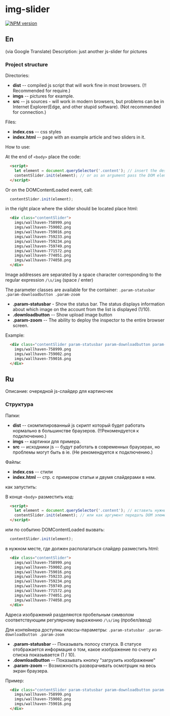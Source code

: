 # img-slider

[![NPM version](https://img.shields.io/npm/v/@silksofthesoul/img-slider.svg?style=flat)](https://www.npmjs.com/package/@silksofthesoul/img-slider)

## En

(via Google Translate)
Description: just another js-slider for pictures

### Project structure

Directories:

-   **dist** -- compiled js script that will work fine in most browsers. (!! Recommended for require.)
-   **imgs** -- pictures for example.
-   **src** -- js sources - will work in modern browsers, but problems can be in Internet Explorer(Edge, and other stupid software). (Not recommended for connection.)

Files:

-   **index.css** -- css styles
-   **index.html** -- page with an example article and two sliders in it.

How to use:

At the end of `<body>` place the code:

```html
  <script>
    let element = document.querySelector('.content'); // insert the desired selector
    contentSlider.init(element); // or as an argument pass the DOM element
  </script>
```

Or on the DOMContentLoaded event, call:

```JavaScript
  contentSlider.init(element);
```

in the right place where the slider should be located place html:

```html
  <div class="contentSlider">
    imgs/wallhaven-758999.png
    imgs/wallhaven-759002.png
    imgs/wallhaven-759016.png
    imgs/wallhaven-759233.png
    imgs/wallhaven-759234.png
    imgs/wallhaven-759749.png
    imgs/wallhaven-771572.png
    imgs/wallhaven-774051.png
    imgs/wallhaven-774058.png
  </div>
```

Image addresses are separated by a space character corresponding to the regular expression `/\s/img` (space / enter)

The parameter classes are available for the container: `.param-statusbar .param-downloadbutton .param-zoom`

-   **.param-statusbar** - Show the status bar. The status displays information about which image on the account from the list is displayed (1/10).
-   **.downloadbutton** -- Show upload image button
-   **.param-zoom** -- The ability to deploy the inspector to the entire browser screen.

Example:

```html
  <div class="contentSlider param-statusbar param-downloadbutton param-zoom">
    imgs/wallhaven-758999.png
    imgs/wallhaven-759002.png
    imgs/wallhaven-759016.png
  </div>
```

## Ru

Описание: очередной js-слайдер для картиночек

### Структура

Папки:

-   **dist** -- скомпилированный js скрипт который будет работать нормально в большинстве браузеров. (!!Рекомендуется к подключению.)
-   **imgs** -- картинки для примера.
-   **src** -- исходники js -- будут работать в современных браузерах, но проблемы могут быть в ie. (Не рекомендуется к подключению.)

Файлы:

-   **index.css** -- стили
-   **index.html** -- стр. с примером статьи и двумя слайдерами в нем.

как запустить:

В конце `<body>` разместить код:

```html
  <script>
    let element = document.querySelector('.content'); // вставить нужный селектор
    contentSlider.init(element); // или как аргумент передать DOM элемент
  </script>
```

или по событию DOMContentLoaded вызвать:

```JavaScript
  contentSlider.init(element);
```

в нужном месте, где должен располагаться слайдер разместить html:

```html
  <div class="contentSlider">
    imgs/wallhaven-758999.png
    imgs/wallhaven-759002.png
    imgs/wallhaven-759016.png
    imgs/wallhaven-759233.png
    imgs/wallhaven-759234.png
    imgs/wallhaven-759749.png
    imgs/wallhaven-771572.png
    imgs/wallhaven-774051.png
    imgs/wallhaven-774058.png
  </div>
```

Адреса изображений разделяются пробельным символом соответствующим регулярному выражению `/\s/img` (пробел/ввод)

Для контейнера доступны классы-параметры: `.param-statusbar .param-downloadbutton .param-zoom`

-   **.param-statusbar** -- Показывать полосу статуса. В статусе отображается информация о том, какое изображение по счету из списка показывается (1 / 10).
-   **.downloadbutton** -- Показывать кнопку "загрузить изображение"
-   **.param-zoom** -- Возможность разворачивать осмотрщик на весь экран браузера.

Пример:

```html
  <div class="contentSlider param-statusbar param-downloadbutton param-zoom">
    imgs/wallhaven-758999.png
    imgs/wallhaven-759002.png
    imgs/wallhaven-759016.png
  </div>
```
